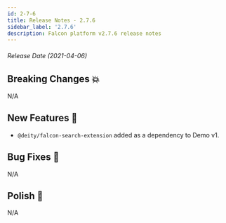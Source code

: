 ```yaml
---
id: 2-7-6
title: Release Notes - 2.7.6
sidebar_label: '2.7.6'
description: Falcon platform v2.7.6 release notes
---
```


###### Release Date (2021-04-06)

## Breaking Changes 💥

N/A

## New Features 🚀

- `@deity/falcon-search-extension` added as a dependency to Demo v1.

## Bug Fixes 🐛

N/A

## Polish 💅

N/A
